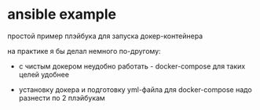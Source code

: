 # ansible example

простой пример плэйбука для запуска докер-контейнера


на практике я бы делал немного по-другому:

- с чистым докером неудобно работать - docker-compose для таких целей удобнее

- установку докера и подготовку yml-файла для docker-compose надо разнести по 2 плэйбукам